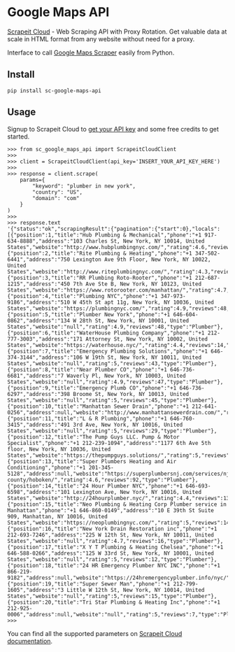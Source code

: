 # Google Maps API
[Scrapeit Cloud](https://scrape-it.cloud/) - Web Scraping API with Proxy Rotation. Get valuable data at scale in HTML format from any website without need for a proxy.

Interface to call [Google Maps Scraper](https://scrape-it.cloud/google-maps-scraper) easily from Python.

## Install

    pip install sc-google-maps-api

## Usage
Signup to Scrapeit Cloud to  [get your API key](https://app.scrape-it.cloud/sign-up)  and some free credits to get started.

    >>> from sc_google_maps_api import ScrapeitCloudClient
    >>>
    >>> client = ScrapeitCloudClient(api_key='INSERT_YOUR_API_KEY_HERE')
    >>>
    >>> response = client.scrape(
        params={
            "keyword": "plumber in new york",
            "country": "US",
            "domain": "com"
        }
    )
    >>>
    >>> response.text
    '{"status":"ok","scrapingResult":{"pagination":{"start":0},"locals":[{"position":1,"title":"Hub Plumbing & Mechanical","phone":"+1 917-634-8888","address":"103 Charles St, New York, NY 10014, United States","website":"http://www.hubplumbingnyc.com/","rating":4.6,"reviews":53,"type":"Plumber"},{"position":2,"title":"Rite Plumbing & Heating","phone":"+1 347-502-6441","address":"750 Lexington Ave 9th Floor, New York, NY 10022, United States","website":"http://www.riteplumbingnyc.com/","rating":4.3,"reviews":37,"type":"Plumber"},{"position":3,"title":"RR Plumbing Roto-Rooter","phone":"+1 212-687-1215","address":"450 7th Ave Ste B, New York, NY 10123, United States","website":"https://www.rotorooter.com/manhattan/","rating":4.7,"reviews":702,"type":"Plumber"},{"position":4,"title":"Plumbing NYC","phone":"+1 347-973-9186","address":"510 W 45th St apt 11g, New York, NY 10036, United States","website":"https://plumbingnyc.com/","rating":4.9,"reviews":48,"type":"Plumber"},{"position":5,"title":"Plumber New York","phone":"+1 646-604-0862","address":"134 W 28th St, New York, NY 10001, United States","website":"null","rating":4.9,"reviews":48,"type":"Plumber"},{"position":6,"title":"WaterHouse Plumbing Company","phone":"+1 212-777-3003","address":"171 Attorney St, New York, NY 10002, United States","website":"https://waterhouse.nyc/","rating":4.4,"reviews":14,"type":"Plumber"},{"position":7,"title":"Emergency Plumbing Solutions","phone":"+1 646-374-3144","address":"106 W 19th St, New York, NY 10011, United States","website":"null","rating":5,"reviews":43,"type":"Plumber"},{"position":8,"title":"Near Plumber CO","phone":"+1 646-736-6681","address":"7 Waverly Pl, New York, NY 10003, United States","website":"null","rating":4.9,"reviews":47,"type":"Plumber"},{"position":9,"title":"Emergency Plumb CO","phone":"+1 646-736-6297","address":"398 Broome St, New York, NY 10013, United States","website":"null","rating":5,"reviews":45,"type":"Plumber"},{"position":10,"title":"Manhattan Sewer Drain","phone":"+1 212-641-0256","address":null,"website":"http://www.manhattansewerdrain.com/","rating":4.9,"reviews":28,"type":"Plumber"},{"position":11,"title":"L & R Plumbing","phone":"+1 646-760-3415","address":"491 3rd Ave, New York, NY 10016, United States","website":"null","rating":5,"reviews":29,"type":"Plumber"},{"position":12,"title":"The Pump Guys LLC. Pump & Motor Specialist","phone":"+1 212-239-1094","address":"1177 6th Ave 5th floor, New York, NY 10036, United States","website":"https://thepumpguys.solutions/","rating":5,"reviews":42,"type":"Plumber"},{"position":13,"title":"Super Plumbers Heating and Air Conditioning","phone":"+1 201-345-5128","address":null,"website":"https://superplumbersnj.com/services/nj/hudson-county/hoboken/","rating":4.6,"reviews":92,"type":"Plumber"},{"position":14,"title":"24 Hour Plumber NYC","phone":"+1 646-693-6598","address":"101 Lexington Ave, New York, NY 10016, United States","website":"http://24hourplumber.nyc/","rating":4.4,"reviews":13,"type":"Plumber"},{"position":15,"title":"Neo Plumbing & Heating Corp Plumber service in Manhattan","phone":"+1 646-860-0149","address":"10 E 39th St Suite 909, Manhattan, NY 10016, United States","website":"https://neoplumbingnyc.com/","rating":5,"reviews":14,"type":"Plumber"},{"position":16,"title":"New York Drain Restoration inc","phone":"+1 212-693-7246","address":"225 W 12th St, New York, NY 10011, United States","website":"null","rating":4.7,"reviews":16,"type":"Plumber"},{"position":17,"title":"X Y T Plumbing & Heating Chelsea","phone":"+1 646-588-0266","address":"125 W 33rd St, New York, NY 10001, United States","website":"null","rating":5,"reviews":12,"type":"Plumber"},{"position":18,"title":"24 HR Emergency Plumber NYC INC","phone":"+1 866-219-9182","address":null,"website":"https://24hremergencyplumber.info/nyc/","rating":5,"reviews":45,"type":"Plumber"},{"position":19,"title":"Super Sewer Man","phone":"+1 212-799-1605","address":"3 Little W 12th St, New York, NY 10014, United States","website":"null","rating":5,"reviews":15,"type":"Plumber"},{"position":20,"title":"Tri Star Plumbing & Heating Inc","phone":"+1 212-925-0006","address":null,"website":"null","rating":5,"reviews":7,"type":"Plumber"}]}}'
    >>>

You can find all the supported parameters on [Scrapeit Cloud documentation](https://scrape-it.cloud/docs/).
